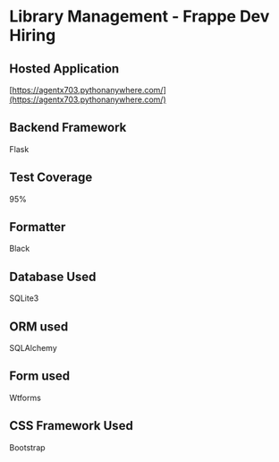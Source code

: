 # Library Management - Frappe Dev Hiring


## Hosted Application

[https://agentx703.pythonanywhere.com/](https://agentx703.pythonanywhere.com/)

## Backend Framework
Flask

## Test Coverage
95%

## Formatter
Black

## Database Used
SQLite3

## ORM used
SQLAlchemy

## Form used
Wtforms

## CSS Framework Used
Bootstrap
